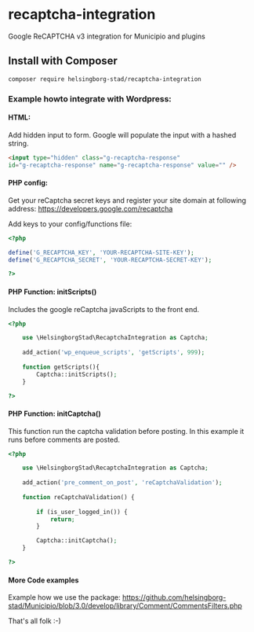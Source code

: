 # recaptcha-integration
Google ReCAPTCHA v3 integration for Municipio and plugins

## Install with Composer
``` composer require helsingborg-stad/recaptcha-integration ```

### Example howto integrate with Wordpress:

#### HTML:
Add hidden input to form.
Google will populate the input with a hashed string.

```html
<input type="hidden" class="g-recaptcha-response"
id="g-recaptcha-response" name="g-recaptcha-response" value="" />
```

#### PHP config:
Get your reCaptcha secret keys and register your site domain at following address:
https://developers.google.com/recaptcha

Add keys to your config/functions file:
```php
<?php

define('G_RECAPTCHA_KEY', 'YOUR-RECAPTCHA-SITE-KEY');
define('G_RECAPTCHA_SECRET', 'YOUR-RECAPTCHA-SECRET-KEY');

?>
```

#### PHP Function: initScripts()
Includes the google reCaptcha javaScripts to the front end.
```php
<?php

    use \HelsingborgStad\RecaptchaIntegration as Captcha;
    
    add_action('wp_enqueue_scripts', 'getScripts', 999);
    
    function getScripts(){
        Captcha::initScripts();
    }

?>    
```

#### PHP Function: initCaptcha()
This function run the captcha validation before posting.
In this example it runs before comments are posted.

```php
<?php 

    use \HelsingborgStad\RecaptchaIntegration as Captcha;
    
    add_action('pre_comment_on_post', 'reCaptchaValidation');
    
    function reCaptchaValidation() {
        
        if (is_user_logged_in()) {
            return;
        }

        Captcha::initCaptcha();
    }

?>    
```

#### More Code examples
Example how we use the package:
https://github.com/helsingborg-stad/Municipio/blob/3.0/develop/library/Comment/CommentsFilters.php

That's all folk :-)